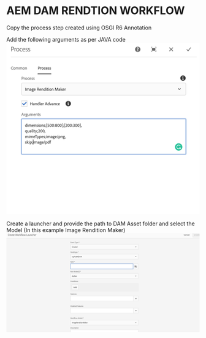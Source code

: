 # AEM DAM RENDTION WORKFLOW

Copy the process step created using OSGI R6 Annotation

Add the following arguments as per JAVA code
![](Image/workflow_process_step.png)

Create a launcher and provide the path to DAM Asset folder
and select the Model (In this example Image Rendition Maker)
![](Image/launcher.png)
